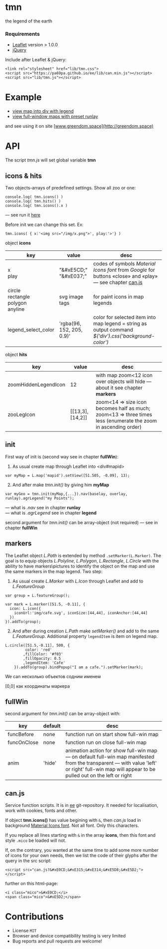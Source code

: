 # tmn
the legend of the earth

### Requirements
* [Leaflet](http://leafletjs.com) version > 1.0.0
* [jQuery](http://jquery.com)

Include after Leaflet & jQuery:
```
<link rel="stylesheet" href="lib/tmn.css">
<script src="https://pa69pa.github.io/ee/lib/can.min.js"></script>
<script src="lib/tmn.js"></script>
```

# Example
* [view map into div with legend](https://pa69pa.github.io/tmn/legend.html)
* [view full-window maps with preset runlay](https://pa69pa.github.io/tmn/fullWin.html)

and see using it on site [www.greendom.space](http://greendom.space)

# API
The script *tmn.js* will set global variable **tmn**

## icons & hits
Two objects-arrays of predefined settings. Show all zoo or one:
```
console.log( tmn.icons() )
console.log( tmn.hits() )
console.log( tmn.icons().x )
```
— see run it [here](https://pa69pa.github.io/tmn)

Before init we can change this set. Ex:
```
tmn.icons( { x:'<img src="/img/x.png">', play:'>'} )
```
object **icons**

|key|value|desc|
|--|------|----|
|x<br>play|"&amp;#xE5CD;"<br>"&amp;#xE037;"|codes of symbols *Material Icons font* from *Google* for buttons «close» and «play» — see chapter [can.js](#can.js)|
|circle<br>rectangle<br>polygon<br>anyline|svg image tags|for paint icons in map legends|
|legend_select_color|'rgba(96, 152, 205, 0.9)'|color for selected item into map legend = string as output command *$('div').css('background-color')*|

object **hits**

|key|value|desc|
|--|------|----|
|zoomHiddenLegendIcon|12|with map zoom<12 icon over objects will hide — about it see chapter **markers**|
|zooLegIcon|[[13,3],[14,2]]|zoom<14 => size icon becomes half as much; zoom<13 => three times less (enumerate the zoom in ascending order)|

## init

First way of init is (second way see in chapter **fullWin**):

1. As usual create map through Leaflet into &lt;div#mapid>
```
var myMap = L.map('mapid').setView([51.505, -0.09], 13);
```
2. And after make *tmn.init()* by giving him **myMap**
```
var myGeo = tmn.init(myMap,{...}).nav(baselay, overlay, runlay).agrLegend("my Points");
```
 — what is *.nav* see in chapter **runlay**<br>
 — what is *.agrLegend* see in chapter **legend**

second argument for *tmn.init()* can be array-object (not required) — see in chapter **fullWin**

## markers

The Leaflet object *L.Path* is extended by method `.setMarker(L.Marker)`. The goal is to equip objects *L.Polyline*, *L.Polygon*, *L.Rectangle*, *L.Circle* with the ability to have markers\pictures to identify the object on the map and use the same markers in the map legend. Two step:

1. As usual create *L.Marker* with *L.Icon* through Leaflet and add to *L.FeatureGroup*
```
var group = L.featureGroup();

var mark = L.marker([51.5, -0.11], {
  icon: L.icon({
    iconUrl:'img/cafe.svg', iconSize:[44,44], iconAnchor:[44,44]
  })
}).addTo(group);
```

2. And after during creation *L.Path* make *setMarker()* and add to the same *L.FeatureGroup*. Additional property `legendItem` is item on legend map.
```
L.circle([51.5,-0.11], 500, {
		 color: 'red'
		,fillColor: '#f03'
		,fillOpacity: 0.5
		,legendItem: 'Cafe'
	}).addTo(group).bindPopup("I am a cafe.").setMarker(mark);
```
We can несколько объектов содним именем

[0,0] как координаты маркера


## fullWin

second argument for *tmn.init()* can be array-object with:

|key|default|desc|
|---|-------|----|
|funcBefore|none|function run on start show full-win map|
|funcOnClose|none|function run on close full-win map|
|anim|'hide'|animation action for show full-win map — on default full-win map manifested from the transparent — with value 'left' or right' full-win map will appear to be pulled out on the left or right|


## can.js
Service function scripts. It is in [ee](https://github.com/pa69pa/ee) git-repository. It needed for localisation, work with cookies, fonts and other.

If object **tmn.icons()** has value begining with `&`, then *can.js* load in background [Material Icons font](https://material.io/icons/). Not all font. Only this characters.

If you replace all lines starting with `&` in the array **icons**, then this font and style `.mico` be loaded will not.

If, on the contrary, you wanted at the same time to add some more number of icons for your own needs, then we list the code of their glyphs after the query in the src script:
```
<script src="can.js?&#xE0CD;&#xE315;&#xE314;&#xE5D8;&#xE5D2;"></script>
```
further on this html-page:
```
<i class="mico">&#xE0CD;</i>
<span class="mico">&#xE5D2;</span>
```

# Contributions
* License `MIT`
* Browser and device compatibility testing is very limited
* Bug reports and pull requests are welcome!
